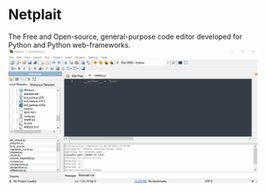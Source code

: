 # Netplait
The Free and Open-source, general-purpose code editor developed for Python and Python web-frameworks.
<img src="https://github.com/Rubinskiy/Netplait/blob/main/md-files/main.gif">
